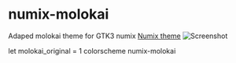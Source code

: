 numix-molokai
=============

Adaped molokai theme for GTK3 numix
[Numix theme](http://satya164.deviantart.com/art/Numix-GTK3-theme-360223962)
![Screenshot](https://github.com/Nicklasos/numix-molokai/blob/master/numix-molokai.png?raw=true)

let molokai_original = 1
colorscheme numix-molokai

